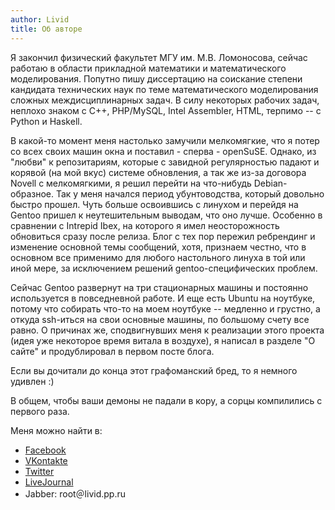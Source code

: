 ```yaml
---
author: Livid
title: Об авторе
---
```


Я закончил физический факультет МГУ им. М.В. Ломоносова, сейчас работаю
в области прикладной математики и математического моделирования. Попутно
пишу диссертацию на соискание степени кандидата технических наук по теме
математического моделирования сложных междисциплинарных задач. В силу
некоторых рабочих задач, неплохо знаком с C++, PHP/MySQL, Intel
Assembler, HTML, терпимо -- с Python и Haskell.

В какой-то момент меня настолько замучили мелкомягкие, что я потер со всех своих машин окна и
поставил - сперва - openSuSE. Однако, из "любви" к репозитариям, которые
с завидной регулярностью падают и корявой (на мой вкус) системе
обновления, а так же из-за договора Novell с мелкомягкими, я решил
перейти на что-нибудь Debian-образное. Так у меня начался период
убунтоводства, который довольно быстро прошел. Чуть больше освоившись с
линухом и перейдя на Gentoo пришел к неутешительным выводам, что оно
лучше. Особенно в сравнении с Intrepid Ibex, на которого я имел
неосторожность обновиться сразу после релиза. Блог с тех пор пережил
ребрендинг и изменение основной темы сообщений, хотя, признаем честно,
что в основном все применимо для любого настольного линуха в той или
иной мере, за исключением решений gentoo-специфических проблем.

Сейчас Gentoo развернут на три стационарных машины и постоянно используется в
повседневной работе. И еще есть Ubuntu на ноутбуке, потому что собирать
что-то на моем ноутбуке -- медленно и грустно, а откуда ssh-иться на
свои основные машины, по большому счету все равно. О причинах же,
сподвигнувших меня к реализации этого проекта (идея уже некоторое время
витала в воздухе), я написал в разделе "О сайте" и продублировал в
первом посте блога.

Если вы дочитали до конца этот графоманский бред, то
я немного удивлен :)

В общем, чтобы ваши демоны не падали в кору, а
сорцы компилились с первого раза.

Меня можно найти в:

* [Facebook](http://facebook.com/lierdakil)
* [VKontakte](http://vk.com/lierdakil)
* [Twitter](http://twitter.com/lierdakil)
* [LiveJournal](http://lierdakil.livejournal.com)
* Jabber: root＠livid.pp.ru

